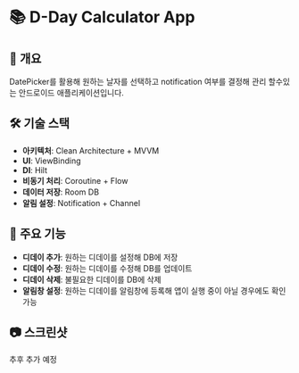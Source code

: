# 📚 D-Day Calculator App

## 📌 개요
DatePicker를 활용해 원하는 날자를 선택하고 notification 여부를 결정해 관리 할수있는 안드로이드 애플리케이션입니다.

## 🛠 기술 스택
- **아키텍처**: Clean Architecture + MVVM  
- **UI**: ViewBinding  
- **DI**: Hilt
- **비동기 처리**: Coroutine + Flow  
- **데이터 저장**: Room DB
- **알림 설정**: Notification + Channel

## 📱 주요 기능
- **디데이 추가**: 원하는 디데이를 설정해 DB에 저장
- **디데이 수정**: 원하는 디데이를 수정해 DB를 업데이트
- **디데이 삭제**: 불필요한 디데이를 DB에 삭제
- **알림창 설정**: 원하는 디데이를 알림창에 등록해 앱이 실행 중이 아닐 경우에도 확인 가능

## 📷 스크린샷
추후 추가 예정

